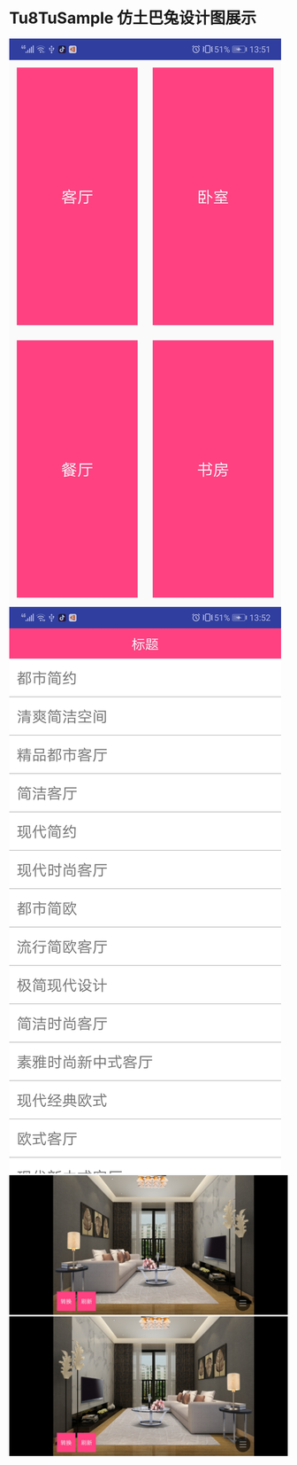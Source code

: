 # Tu8TuSample  仿土巴兔设计图展示

![Image text](https://github.com/scalling/Tu8TuSample/blob/master/preview/Screenshot_20181214-135159.jpg)
![Image text](https://github.com/scalling/Tu8TuSample/blob/master/preview/Screenshot_20181214-135206.jpg)
![Image text](https://github.com/scalling/Tu8TuSample/blob/master/preview/Screenshot_20181214-135213.jpg)
![Image text](https://github.com/scalling/Tu8TuSample/blob/master/preview/Screenshot_20181214-135218.jpg)